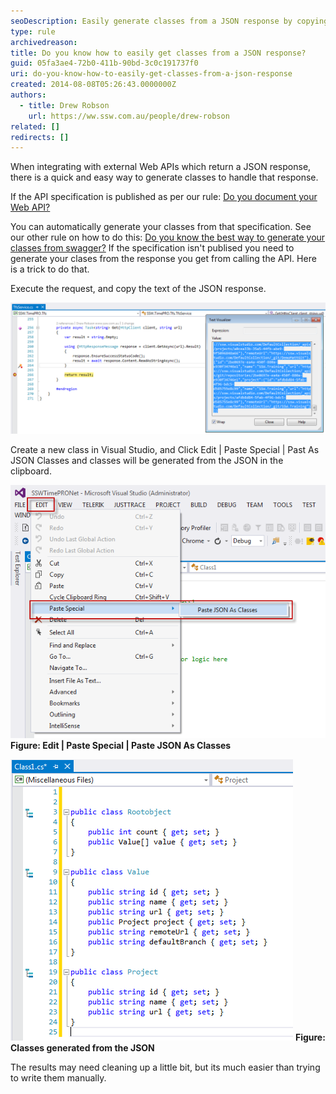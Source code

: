 ```yaml
---
seoDescription: Easily generate classes from a JSON response by copying the text, pasting it as JSON classes in Visual Studio, and cleaning up the results for a time-saving solution.
type: rule
archivedreason:
title: Do you know how to easily get classes from a JSON response?
guid: 05fa3ae4-72b0-411b-90bd-3c0c191737f0
uri: do-you-know-how-to-easily-get-classes-from-a-json-response
created: 2014-08-08T05:26:43.0000000Z
authors:
  - title: Drew Robson
    url: https://ww.ssw.com.au/people/drew-robson
related: []
redirects: []
---
```


When integrating with external Web APIs which return a JSON response, there is a quick and easy way to generate classes to handle that response.

<!--endintro-->

If the API specification is published as per our rule: [Do you document your Web API?](/do-you-document-your-webapi)

You can automatically generate your classes from that specification. See our other rule on how to do this: [Do you know the best way to generate your classes from swagger?](/the-best-way-the-best-way-to-generate-your-entities-from-swagger)
If the specification isn't publised you need to generate your clases from the response you get from calling the API. Here is a trick to do that.

Execute the request, and copy the text of the JSON response.

![](8-08-2014-3-41-23-PM-compressor.png)

Create a new class in Visual Studio, and Click Edit | Paste Special | Past As JSON Classes and classes will be generated from the JSON in the clipboard.

![](8-08-2014-3-53-17-PM-compressor.png)
**Figure: Edit | Paste Special | Paste JSON As Classes**

![](8-08-2014-3-56-34-PM-compressor.png)
**Figure: Classes generated from the JSON**

The results may need cleaning up a little bit, but its much easier than trying to write them manually.
